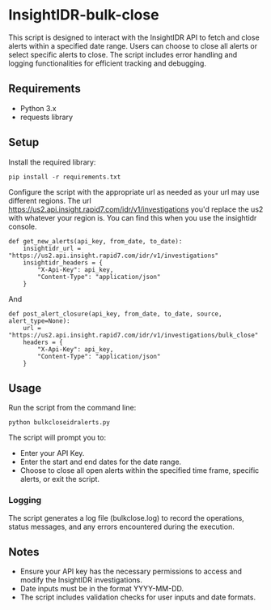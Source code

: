 # InsightIDR-bulk-close
This script is designed to interact with the InsightIDR API to fetch and close alerts within a specified date range. Users can choose to close all alerts or select specific alerts to close. The script includes error handling and logging functionalities for efficient tracking and debugging.

## Requirements
* Python 3.x
* requests library

## Setup
Install the required library:
```
pip install -r requirements.txt
```

Configure the script with the appropriate url as needed as your url may use different regions. The url https://us2.api.insight.rapid7.com/idr/v1/investigations you'd replace the us2 with whatever your region is. You can find this when you use the insightidr console.
```
def get_new_alerts(api_key, from_date, to_date):
    insightidr_url = "https://us2.api.insight.rapid7.com/idr/v1/investigations"
    insightidr_headers = {
        "X-Api-Key": api_key,
        "Content-Type": "application/json"
    }
```
And
```
def post_alert_closure(api_key, from_date, to_date, source, alert_type=None):
    url = "https://us2.api.insight.rapid7.com/idr/v1/investigations/bulk_close"
    headers = {
        "X-Api-Key": api_key,
        "Content-Type": "application/json"
    }
```

## Usage
Run the script from the command line:
```
python bulkcloseidralerts.py
```

The script will prompt you to:
* Enter your API Key.
* Enter the start and end dates for the date range.
* Choose to close all open alerts within the specified time frame, specific alerts, or exit the script.

### Logging
The script generates a log file (bulkclose.log) to record the operations, status messages, and any errors encountered during the execution.

## Notes
* Ensure your API key has the necessary permissions to access and modify the InsightIDR investigations.
* Date inputs must be in the format YYYY-MM-DD.
* The script includes validation checks for user inputs and date formats.
